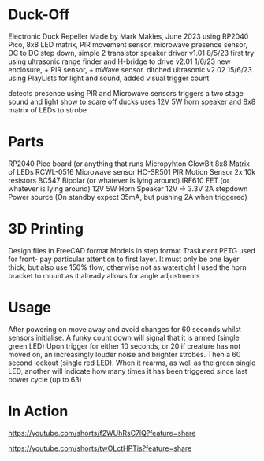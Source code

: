 # Duck-Off
Electronic Duck Repeller
Made by Mark Makies, June 2023
   using RP2040 Pico, 8x8 LED matrix, PIR movement sensor, microwave presence 
   sensor, DC to DC step down, simple 2 transistor speaker driver
v1.01 8/5/23 first try using ultrasonic range finder and H-bridge to drive 
v2.01 1/6/23 new enclosure, + PIR sensor, + mWave sensor.  ditched ultrasonic
v2.02 15/6/23 using PlayLists for light and sound, added visual trigger count

detects presence using PIR and Microwave sensors
triggers a two stage sound and light show to scare off ducks
uses 12V 5W horn speaker and 8x8 matrix of LEDs to strobe

# Parts
RP2040 Pico board (or anything that runs Micropyhton
GlowBit 8x8 Matrix of LEDs
RCWL-0516 Microwave sensor
HC-SR501 PIR Motion Sensor
2x 10k resistors
BC547 Bipolar (or whatever is lying around)
IRF610 FET (or whatever is lying around)
12V 5W Horn Speaker
12V -> 3.3V 2A stepdown 
Power source (On standby expect 35mA, but pushing 2A when triggered) 

# 3D Printing
Design files in FreeCAD format
Models in step format
Traslucent PETG used for front- pay particular attention to first layer.
   It must only be one layer thick, but also use 150% flow, otherwise not as watertight
I used the horn bracket to mount as it already allows for angle adjustments

# Usage
After powering on move away and avoid changes for 60 seconds whilst sensors initialise.
A funky count down will signal that it is armed (single green LED)
Upon trigger for either 10 seconds, or 20 if creature has not moved on, an increasingly
louder noise and brighter strobes.  Then a 60 second lockout (single red LED).
When it rearms, as well as the green single LED, another will indicate how many times
it has been triggered since last power cycle (up to 63)

# In Action
https://youtube.com/shorts/f2WUhRsC7lQ?feature=share

https://youtube.com/shorts/twOLctHPTis?feature=share
